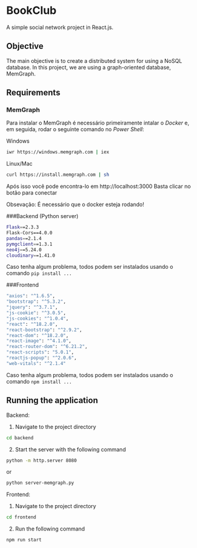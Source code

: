 # BookClub
A simple social network project in React.js.

## Objective
The main objective is to create a distributed system for using a NoSQL database. In this project, we are using a graph-oriented database, MemGraph.

## Requirements

### MemGraph
Para instalar o MemGraph é necessário primeiramente intalar o *Docker* e, em seguida, rodar o seguinte comando no *Power Shell*:

Windows
``` bash
iwr https://windows.memgraph.com | iex
````

Linux/Mac
``` bash
curl https://install.memgraph.com | sh
````

Após isso você pode encontra-lo em http://localhost:3000
Basta clicar no botão para conectar 

Obsevação: É necessário que o docker esteja rodando!


###Backend (Python server)
``` bash
Flask==2.3.3
Flask-Cors==4.0.0
pandas==2.1.4
pymgclient==1.3.1
neo4j==5.24.0
cloudinary==1.41.0
````
Caso tenha algum problema, todos podem ser instalados usando o comando `pip install ...`

###Frontend
``` bash
"axios": "^1.6.5",
"bootstrap": "^5.3.2",
"jquery": "^3.7.1",
"js-cookie": "^3.0.5",
"js-cookies": "^1.0.4",
"react": "^18.2.0",
"react-bootstrap": "^2.9.2",
"react-dom": "^18.2.0",
"react-image": "^4.1.0",
"react-router-dom": "^6.21.2",
"react-scripts": "5.0.1",
"reactjs-popup": "^2.0.6",
"web-vitals": "^2.1.4"
````
Caso tenha algum problema, todos podem ser instalados usando o comando `npm install ...`




## Running the application
Backend:
1. Navigate to the project directory
  ``` bash
cd backend
````

2. Start the server with the following command
  ``` bash
python -m http.server 8080 
````
or
  ``` bash
python server-memgraph.py
````

Frontend:
1. Navigate to the project directory
  ``` bash
cd frontend
````
2. Run the following command
  ``` bash
npm run start
````
